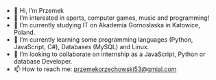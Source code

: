 - 👋 Hi, I’m Przemek
- 👀 I’m interested in sports, computer games, music and programming!
- 🔭 I’m currently studying IT on Akademia Gornoslaska in Katowice, Poland.
- 🌱 I’m currently learning some programming languages (Python, JavaScript, C#), Databases (MySQL) and Linux.
- 👯 I’m looking to collaborate on internship as a JavaScript, Python or database Developer.
- 📫 How to reach me: przemekorzechowski53@gmial.com

<!---
PrzemekO84/PrzemekO84 is a ✨ special ✨ repository because its `README.md` (this file) appears on your GitHub profile.
You can click the Preview link to take a look at your changes.
--->
